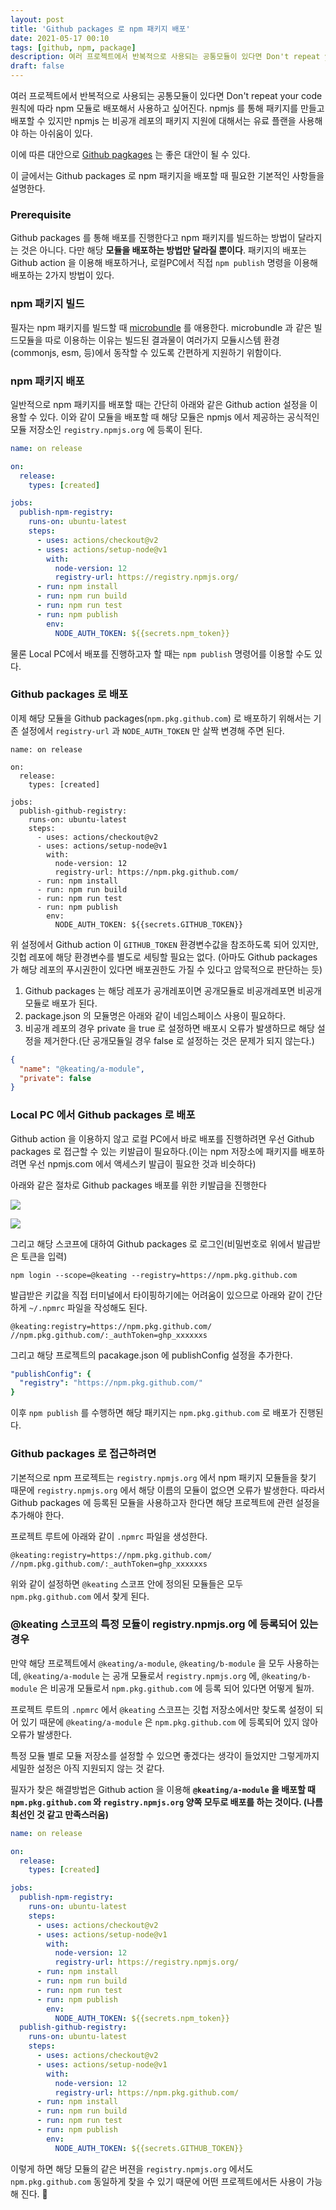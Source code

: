 ```yaml
---
layout: post
title: 'Github packages 로 npm 패키지 배포'
date: 2021-05-17 00:10
tags: [github, npm, package]
description: 여러 프로젝트에서 반복적으로 사용되는 공통모듈이 있다면 Don't repeat your code 원칙에 따라 npm 모듈로 배포해서 사용하고 싶어진다. npmjs 를 통해 패키지를 만들고 배포할 수 있지만 npmjs 는 비공개 레포의 패키지 지원에 대해서는 유료 플랜을 사용해야 한다.
draft: false
---
```


여러 프로젝트에서 반복적으로 사용되는 공통모듈이 있다면 Don't repeat your code 원칙에 따라 npm 모듈로 배포해서 사용하고 싶어진다. npmjs 를 통해 패키지를 만들고 배포할 수 있지만 npmjs 는 비공개 레포의 패키지 지원에 대해서는 유료 플랜을 사용해야 하는 아쉬움이 있다.

이에 따른 대안으로 [Github pagkages](https://github.com/features/packages) 는 좋은 대안이 될 수 있다.

이 글에서는 Github packages 로 npm 패키지을 배포할 때 필요한 기본적인 사항들을 설명한다. 

### Prerequisite

Github packages 를 통해 배포를 진행한다고 npm 패키지를 빌드하는 방법이 달라지는 것은 아니다. 다만 해당 **모듈을 배포하는 방법만 달라질 뿐이다**. 패키지의 배포는 Github action 을 이용해 배포하거나, 로컬PC에서 직접 `npm publish` 명령을 이용해 배포하는 2가지 방법이 있다.


### npm 패키지 빌드
필자는 npm 패키지를 빌드할 때 [microbundle](https://www.npmjs.com/package/microbundle) 를 애용한다. microbundle 과 같은 빌드모듈을 따로 이용하는 이유는 빌드된 결과물이 여러가지 모듈시스템 환경(commonjs, esm, 등)에서 동작할 수 있도록 간편하게 지원하기 위함이다.


### npm 패키지 배포
일반적으로 npm 패키지를 배포할 때는 간단히 아래와 같은 Github action 설정을 이용할 수 있다. 이와 같이 모듈을 배포할 때 해당 모듈은 npmjs 에서 제공하는 공식적인 모듈 저장소인 `registry.npmjs.org` 에 등록이 된다.

```yaml
name: on release

on:
  release:
    types: [created]

jobs:
  publish-npm-registry:
    runs-on: ubuntu-latest
    steps:
      - uses: actions/checkout@v2
      - uses: actions/setup-node@v1
        with:
          node-version: 12
          registry-url: https://registry.npmjs.org/
      - run: npm install
      - run: npm run build
      - run: npm run test
      - run: npm publish
        env:
          NODE_AUTH_TOKEN: ${{secrets.npm_token}}
```

물론 Local PC에서 배포를 진행하고자 할 때는 `npm publish` 명령어를 이용할 수도 있다.

### Github packages 로 배포
이제 해당 모듈을 Github packages(`npm.pkg.github.com`) 로 배포하기 위해서는 기존 설정에서 `registry-url` 과 `NODE_AUTH_TOKEN` 만 살짝 변경해 주면 된다.

```yaml{15,21}
name: on release

on:
  release:
    types: [created]

jobs:
  publish-github-registry:
    runs-on: ubuntu-latest
    steps:
      - uses: actions/checkout@v2
      - uses: actions/setup-node@v1
        with:
          node-version: 12
          registry-url: https://npm.pkg.github.com/
      - run: npm install
      - run: npm run build
      - run: npm run test
      - run: npm publish
        env:
          NODE_AUTH_TOKEN: ${{secrets.GITHUB_TOKEN}}
```

위 설정에서 Github action 이 `GITHUB_TOKEN` 환경변수값을 참조하도록 되어 있지만, 깃헙 레포에 해당 환경변수를 별도로 세팅할 필요는 없다. (아마도 Github packages 가 해당 레포의 푸시권한이 있다면 배포권한도 가질 수 있다고 암묵적으로 판단하는 듯)

1. Github packages 는 해당 레포가 공개레포이면 공개모듈로 비공개레포면 비공개모듈로 배포가 된다.
1. package.json 의 모듈명은 아래와 같이 네임스페이스 사용이 필요하다.
1. 비공개 레포의 경우 private 을 true 로 설정하면 배포시 오류가 발생하므로 해당 설정을 제거한다.(단 공개모듈일 경우 false 로 설정하는 것은 문제가 되지 않는다.)

```json
{
  "name": "@keating/a-module",
  "private": false
}
```

### Local PC 에서 Github packages 로 배포
Github action 을 이용하지 않고 로컬 PC에서 바로 배포를 진행하려면 우선 Github packages 로 접근할 수 있는 키발급이 필요하다.(이는 npm 저장소에 패키지를 배포하려면 우선 npmjs.com 에서 액세스키 발급이 필요한 것과 비슷하다)

아래와 같은 절차로 Github packages 배포를 위한 키발급을 진행한다

![](https://telegra.ph/file/9a222a2c48d237d9cb410.png)

![](https://telegra.ph/file/0d71ca3bf3818e64d33a5.png)


그리고 해당 스코프에 대하여 Github packages 로 로그인(비밀번호로 위에서 발급받은 토큰을 입력)
```
npm login --scope=@keating --registry=https://npm.pkg.github.com
```

발급받은 키값을 직접 터미널에서 타이핑하기에는 어려움이 있으므로 아래와 같이 간단하게 `~/.npmrc` 파일을 작성해도 된다.

```
@keating:registry=https://npm.pkg.github.com/
//npm.pkg.github.com/:_authToken=ghp_xxxxxxs
```

그리고 해당 프로젝트의 pacakage.json 에 publishConfig 설정을 추가한다.
```yaml
"publishConfig": {
  "registry": "https://npm.pkg.github.com/"
}
```

이후 `npm publish` 를 수행하면 해당 패키지는 `npm.pkg.github.com` 로 배포가 진행된다.


### Github packages 로 접근하려면
기본적으로 npm 프로젝트는 `registry.npmjs.org` 에서 npm 패키지 모듈들을 찾기 때문에 `registry.npmjs.org` 에서 해당 이름의 모듈이 없으면 오류가 발생한다. 따라서 Github packages 에 등록된 모듈을 사용하고자 한다면 해당 프로젝트에 관련 설정을 추가해야 한다.

프로젝트 루트에 아래와 같이 `.npmrc` 파일을 생성한다.

```
@keating:registry=https://npm.pkg.github.com/
//npm.pkg.github.com/:_authToken=ghp_xxxxxxs
```

위와 같이 설정하면 `@keating` 스코프 안에 정의된 모듈들은 모두 `npm.pkg.github.com` 에서 찾게 된다.



### @keating 스코프의 특정 모듈이 registry.npmjs.org 에 등록되어 있는 경우

만약 해당 프로젝트에서 `@keating/a-module`, `@keating/b-module` 을 모두 사용하는데, `@keating/a-module` 는 공개 모듈로서 `registry.npmjs.org` 에, `@keating/b-module` 은 비공개 모듈로서 `npm.pkg.github.com` 에 등록 되어 있다면 어떻게 될까.

프로젝트 루트의 `.npmrc` 에서 `@keating` 스코프는 깃헙 저장소에서만 찾도록 설정이 되어 있기 때문에 `@keating/a-module` 은 `npm.pkg.github.com` 에 등록되어 있지 않아 오류가 발생한다.

특정 모듈 별로 모듈 저장소를 설정할 수 있으면 좋겠다는 생각이 들었지만 그렇게까지 세밀한 설정은 아직 지원되지 않는 것 같다.

필자가 찾은 해결방법은 Github action 을 이용해 **`@keating/a-module` 을 배포할 때  `npm.pkg.github.com` 와 `registry.npmjs.org` 양쪽 모두로 배포를 하는 것이다. (나름 최선인 것 같고 만족스러움)**

```yaml
name: on release

on:
  release:
    types: [created]

jobs:
  publish-npm-registry:
    runs-on: ubuntu-latest
    steps:
      - uses: actions/checkout@v2
      - uses: actions/setup-node@v1
        with:
          node-version: 12
          registry-url: https://registry.npmjs.org/
      - run: npm install
      - run: npm run build
      - run: npm run test
      - run: npm publish
        env:
          NODE_AUTH_TOKEN: ${{secrets.npm_token}}
  publish-github-registry:
    runs-on: ubuntu-latest
    steps:
      - uses: actions/checkout@v2
      - uses: actions/setup-node@v1
        with:
          node-version: 12
          registry-url: https://npm.pkg.github.com/
      - run: npm install
      - run: npm run build
      - run: npm run test
      - run: npm publish
        env:
          NODE_AUTH_TOKEN: ${{secrets.GITHUB_TOKEN}}
```

이렇게 하면 해당 모듈의 같은 버젼을 `registry.npmjs.org` 에서도 `npm.pkg.github.com` 동일하게 찾을 수 있기 때문에 어떤 프로젝트에서든 사용이 가능해 진다. 🙂
